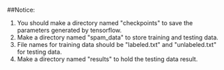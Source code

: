 ##Notice:
1. You should make a directory named "checkpoints" to save the parameters generated by tensorflow.
2. Make a directory named "spam\_data" to store training and testing data.
3. File names for training data should be "labeled.txt" and "unlabeled.txt" for testing data.
4. Make a directory named "results" to hold the testing data result. 
